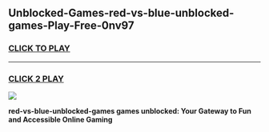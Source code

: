 
## Unblocked-Games-red-vs-blue-unblocked-games-Play-Free-0nv97
<h3>
<a href="https://premium76.site?title=red-vs-blue-unblocked-games&ref=18A1">CLICK TO PLAY</a></h3>
<hr>

<h3>
<a href="https://premium76.site?title=red-vs-blue-unblocked-games&ref=18A1">CLICK 2 PLAY</a>
  
</h3>

<a href="https://premium76.site?title=red-vs-blue-unblocked-games&ref=18A1"><img src="https://clearcache.store/games.png"></a>


**red-vs-blue-unblocked-games games unblocked: Your Gateway to Fun and Accessible Online Gaming**

